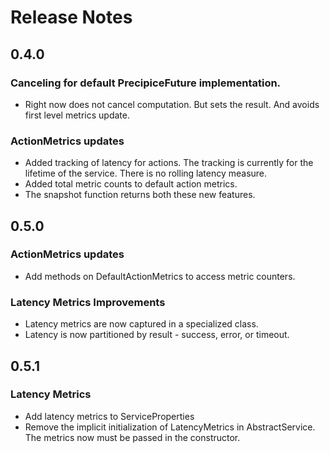 # Release Notes

## 0.4.0

### Canceling for default PrecipiceFuture implementation.
- Right now does not cancel computation. But sets the result. And avoids first level metrics update.

### ActionMetrics updates
- Added tracking of latency for actions. The tracking is currently for the lifetime of the service. There is no
rolling latency measure.
- Added total metric counts to default action metrics.
- The snapshot function returns both these new features.

## 0.5.0

### ActionMetrics updates
- Add methods on DefaultActionMetrics to access metric counters.

### Latency Metrics Improvements
- Latency metrics are now captured in a specialized class.
- Latency is now partitioned by result - success, error, or timeout.

## 0.5.1

### Latency Metrics
- Add latency metrics to ServiceProperties
- Remove the implicit initialization of LatencyMetrics in AbstractService. The metrics now must be passed in the
constructor.